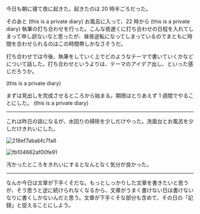 今日も朝に寝て夜に起きた。起きたのは 20 時半ごろだった。

そのあと (this is a private diary) お風呂に入って、22 時から (this is a private diary) 執筆の打ち合わせを行った。こんな夜遅くに打ち合わせの日程を入れてしまって申し訳ないなと思ったが、昼夜逆転になってしまっているのでまともに時間を合わせられるのはこの時間帯しかなさそうだ。

打ち合わせでは今後、執筆をしていく上でどのようなテーマで書いていくかなどについて話した。打ち合わせというよりは、テーマのアイデア出し、といった感じだろうか。

 (this is a private diary) 

まずは見出しを完成させるところから始まる。期限はとりあえず 1 週間でやることにした。 (this is a private diary) 

---

これは昨日の話になるが、水回りの掃除を少しだけやった。洗面台とお風呂を少しだけきれいにした。

![218ef7ababfc7fa6](/images/2020/06/218ef7ababfc7fa6.jpg)

![fb104662af00fe91](/images/2020/06/fb104662af00fe91.jpg)

汚かったところをきれいにするとなんとなく気分が良かった。

---

なんか今日は文章が下手くそだな。もっとしっかりした文章を書きたいと思うが、そう思うと逆に続けられなくなるから、文章がうまく書けない日は書けないなりに書くしかないんだと思う。文章が下手くそな部分も含めて、その日の「記録」と捉えることにしよう。
